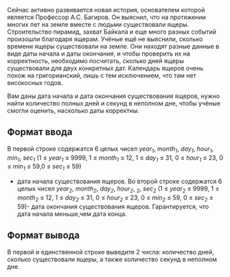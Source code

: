 Сейчас активно развивается новая история, основателем которой является Профессор А.С. 
Багиров. Он выяснил, что на протяжении многих лет на земле вместе с людьми существовали 
ящеры. Строительство пирамид, захват Байкала и еще много разных событий произошли 
благодаря ящерам.
Учёные ещё не выяснили, сколько времени ящеры существовали на земле. Они находят 
разные данные в виде даты начала и даты окончания, и чтобы проверить их на корректность, 
необходимо посчитать, сколько дней ящеры существовали для двух конкретных дат. 
Календарь ящеров очень похож на григорианский, лишь с тем исключением, что там нет 
високосных годов.

Вам даны дата начала и дата окончания существования ящеров, нужно найти количество 
полных дней и секунд в неполном дне, чтобы учёные смогли оценить, насколько даты 
корректны.

## Формат ввода
В первой строке содержатся 6 целых чисел *year<sub>1</sub>*, *month<sub>1</sub>*, *day<sub>1</sub>*, *hour<sub>1</sub>*, *min<sub>1</sub>*, *sec<sub>1</sub>*
(1 ≤ *year<sub>1</sub>* ≤ 9999, 1 ≤ *month<sub>1</sub>* ≤ 12, 1 ≤ *day<sub>1</sub>* ≤ 31, 0 ≤ *hour<sub>1</sub>* ≤ 23, 0 ≤ *min<sub>1</sub>* ≤ 59,0 ≤ *sec<sub>1</sub>* ≤ 59)
- дата начала существования ящеров.
Во второй строке содержатся 6 целых чисел *year<sub>2</sub>*, *month<sub>2</sub>*, *day<sub>2</sub>*, *hour<sub>2</sub>*, *<sub>2</sub>*, *sec<sub>2</sub>*
(1 ≤ *year<sub>2</sub>* ≤ 9999, 1 ≤ *month<sub>2</sub>* ≤ 12, 1 ≤ *day<sub>2</sub>* ≤ 31, 0 ≤ *hour<sub>2</sub>* ≤ 23, 0 ≤ *min<sub>2</sub>* ≤ 59, 0 ≤ *sec<sub>2</sub>* ≤ 59)- дата окончания существования ящеров.
Гарантируется, что дата начала меньше,чем дата конца.

## Формат вывода
В первой и единственной строке выведите 2 числа: количество дней, сколько существовали 
ящеры, а также количество секунд в неполном дне.